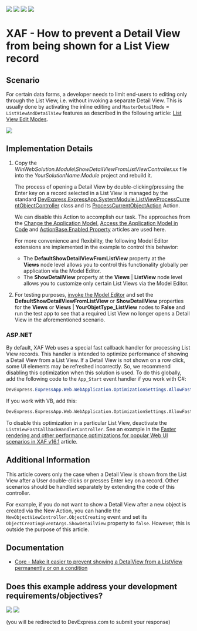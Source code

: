 <!-- default badges list -->
![](https://img.shields.io/endpoint?url=https://codecentral.devexpress.com/api/v1/VersionRange/128592237/17.2.7%2B)
[![](https://img.shields.io/badge/Open_in_DevExpress_Support_Center-FF7200?style=flat-square&logo=DevExpress&logoColor=white)](https://supportcenter.devexpress.com/ticket/details/E622)
[![](https://img.shields.io/badge/📖_How_to_use_DevExpress_Examples-e9f6fc?style=flat-square)](https://docs.devexpress.com/GeneralInformation/403183)
[![](https://img.shields.io/badge/💬_Leave_Feedback-feecdd?style=flat-square)](#does-this-example-address-your-development-requirementsobjectives)
<!-- default badges end -->

# XAF - How to prevent a Detail View from being shown for a List View record

## Scenario

For certain data forms, a developer needs to limit end-users to editing only through the List View, i.e. without invoking a separate Detail View. This is usually done by activating the inline editing and `MasterDetailMode` = `ListViewAndDetailView` features as described in the following article: [List View Edit Modes](https://docs.devexpress.com/eXpressAppFramework/113249/ui-construction/views/list-view-edit-modes).

![](https://raw.githubusercontent.com/DevExpress-Examples/how-to-prevent-a-detailview-from-being-shown-for-a-listview-record-e622/17.2.7+/media/f4c032a0-35fa-11e5-80bf-00155d62480c.png)

## Implementation Details

1. Copy the _WinWebSolution.Module\ShowDetailViewFromListViewController.xx_ file into the _YourSolutionName.Module_ project and rebuild it.

   The process of opening a Detail View by double-clicking/pressing the Enter key on a record selected in a List View is managed by the standard [DevExpress.ExpressApp.SystemModule.ListViewProcessCurrentObjectController](https://docs.devexpress.com/eXpressAppFramework/DevExpress.ExpressApp.SystemModule.ListViewProcessCurrentObjectController) class and its [ProcessCurrentObjectAction](https://docs.devexpress.com/eXpressAppFramework/DevExpress.ExpressApp.SystemModule.ListViewProcessCurrentObjectController.ProcessCurrentObjectAction) Action.
   
   We can disable this Action to accomplish our task. The approaches from the [Change the Application Model](https://docs.devexpress.com/eXpressAppFramework/403527/ui-construction/application-model-ui-settings-storage/change-application-model), [Access the Application Model in Code](https://documentation.devexpress.com/#eXpressAppFramework/CustomDocument112810) and [ActionBase.Enabled Property](https://documentation.devexpress.com/#eXpressAppFramework/DevExpressExpressAppActionsActionBase_Enabledtopic) articles are used here.
   
   For more convenience and flexibility, the following Model Editor extensions are implemented in the example to control this behavior:
   
   * The **DefaultShowDetailViewFromListView** property at the **Views** node level allows you to control this functionality globally per application via the Model Editor.
   * The **ShowDetailView** property at the **Views** | **ListView** node level allows you to customize only certain List Views via the Model Editor.

2. For testing purposes, [invoke the Model Editor](https://documentation.devexpress.com/eXpressAppFramework/CustomDocument113326.aspx) and set the **DefaultShowDetailViewFromListView** or **ShowDetailView** properties for the **Views** or **Views** | **YourObjetType_ListView** nodes to **False** and run the test app to see that a required List View no longer opens a Detail View in the aforementioned scenario.

### ASP.NET

By default, XAF Web uses a special fast callback handler for processing List View records. This handler is intended to optimize performance of showing a Detail View from a List View. If a Detail View is not shown on a row click, some UI elements may be refreshed incorrectly. So, we recommend disabling this optimization when this solution is used. To do this globally, add the following code to the `App_Start` event handler if you work with C#:
  
```cs
DevExpress.ExpressApp.Web.WebApplication.OptimizationSettings.AllowFastProcessListViewRecordActions = false;
```

If you work with VB, add this:

```vb
DevExpress.ExpressApp.Web.WebApplication.OptimizationSettings.AllowFastProcessListViewRecordActions = False
```

To disable this optimization in a particular List View, deactivate the `ListViewFastCallbackHandlerController`. See an example in the [Faster rendering and other performance optimizations for popular Web UI scenarios in XAF v16.1](https://www.devexpress.com/Support/Center/Question/Details/T386142/faster-rendering-and-other-performance-optimizations-for-popular-web-ui-scenarios-in-xaf) article.

## Additional Information

This article covers only the case when a Detail View is shown from the List View after a User double-clicks or presses Enter key on a record. Other scenarios should be handled separately by extending the code of this controller.

For example, if you do not want to show a Detail View after a new object is created via the New Action, you can handle the `NewObjectViewController.ObjectCreating` event and set its `ObjectCreatingEventArgs.ShowDetailView` property to `false`. However, this is outside the purpose of this article.

## Documentation

* [Core - Make it easier to prevent showing a DetaiView from a ListView permanently or on a condition](https://supportcenter.devexpress.com/ticket/details/s34026/core-make-it-easier-to-prevent-showing-a-detaiview-from-a-listview-permanently-or-on-a)
<!-- feedback -->
## Does this example address your development requirements/objectives?

[<img src="https://www.devexpress.com/support/examples/i/yes-button.svg"/>](https://www.devexpress.com/support/examples/survey.xml?utm_source=github&utm_campaign=XAF_how-to-prevent-a-detailview-from-being-shown-for-a-listview-record&~~~was_helpful=yes) [<img src="https://www.devexpress.com/support/examples/i/no-button.svg"/>](https://www.devexpress.com/support/examples/survey.xml?utm_source=github&utm_campaign=XAF_how-to-prevent-a-detailview-from-being-shown-for-a-listview-record&~~~was_helpful=no)

(you will be redirected to DevExpress.com to submit your response)
<!-- feedback end -->
